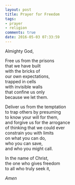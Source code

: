 ```yaml
---
layout: post
title: Prayer for Freedom
tags:
- prayer
- religion
comments: true
date: 2016-05-03 07:33:59
---
```


Almighty God,

Free us from the prisons  
that we have built  
with the bricks of   
our own expectations,  
trapped in cells   
with invisible walls  
that confine us only  
because we let them.

Deliver us from the temptation  
to trap others by presuming   
to know your will for them,  
and forgive us for the arrogance  
of thinking that we could ever  
constrain you with limits   
on what you can do,  
who you can save,  
and who you might call.

In the name of Christ,  
the one who gives freedom  
to all who truly seek it,

*Amen*

